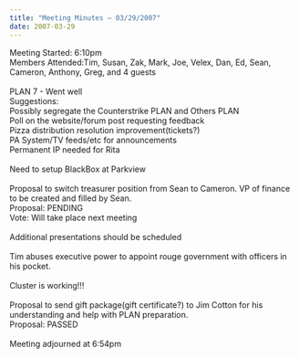 ```yaml
---
title: "Meeting Minutes – 03/29/2007"
date: 2007-03-29
---
```

Meeting Started: 6:10pm<br />
Members Attended:Tim, Susan, Zak, Mark, Joe, Velex, Dan, Ed, Sean, Cameron, Anthony, Greg, and 4 guests<br />
<br />
PLAN 7 - Went well<br />
Suggestions:<br />
Possibly segregate the Counterstrike PLAN and Others PLAN<br />
Poll on the website/forum post requesting feedback<br />
Pizza distribution resolution improvement(tickets?)<br />
PA System/TV feeds/etc for announcements<br />
Permanent IP needed for Rita<br />
<br />
Need to setup BlackBox at Parkview<br />
<br />
Proposal to switch treasurer position from Sean to Cameron.  VP of finance to be created and filled by Sean.<br />
Proposal: PENDING<br />
Vote: Will take place next meeting<br />
<br />
Additional presentations should be scheduled<br />
<br />
Tim abuses executive power to appoint rouge government with officers in his pocket.<br />
<br />
Cluster is working!!!<br />
<br />
Proposal to send gift package(gift certificate?) to Jim Cotton for his understanding and help with PLAN preparation.<br />
Proposal: PASSED<br />
<br />
Meeting adjourned at 6:54pm